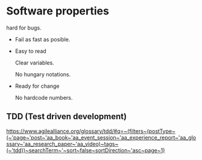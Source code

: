 # Software properties

hard for bugs.
* Fail as fast as posible.
* Easy to read

   Clear variables.

   No hungary notations.

* Ready for change

   No hardcode numbers.

## TDD (Test driven development)


<https://www.agilealliance.org/glossary/tdd/#q=~(filters~(postType~(~'page~'post~'aa_book~'aa_event_session~'aa_experience_report~'aa_glossary~'aa_research_paper~'aa_video)~tags~(~'tdd))~searchTerm~'~sort~false~sortDirection~'asc~page~1)>